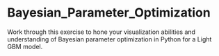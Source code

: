 # Bayesian_Parameter_Optimization
Work through this exercise to hone your visualization abilities and understanding of Bayesian parameter optimization in Python for a Light GBM model.
